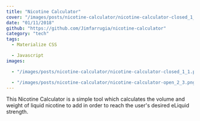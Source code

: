 ```yaml
---
title: "Nicotine Calculator"
cover: "/images/posts/nicotine-calculator/nicotine-calculator-closed_1_1.png"
date: "01/11/2018"
github: "https://github.com/Jimfarrugia/nicotine-calculator"
category: "tech"
tags:
  - Materialize CSS

  - Javascript
images:

  - "/images/posts/nicotine-calculator/nicotine-calculator-closed_1_1.png"

  - "/images/posts/nicotine-calculator/nicotine-calculator-open_2_3.png"
---
```


This Nicotine Calculator is a simple tool which calculates the volume and weight of liquid nicotine to add in order to reach the user's desired eLiquid strength.
